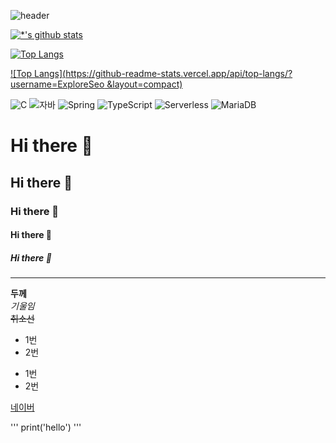 ![header](https://capsule-render.vercel.app/api?type=wave&color=auto&height=300&section=header&text=깃허브%20특강&fontSize=90)

[![*'s github stats](https://github-readme-stats.vercel.app/api?username=ExploreSeo)](https://github.com/ExploreSeo)


[![Top Langs](https://github-readme-stats.vercel.app/api/top-langs/?username=ExploreSeo)](https://github.com/ExploreSeo/github-readme-stats)

[![Top Langs](https://github-readme-stats.vercel.app/api/top-langs/?username=ExploreSeo &layout=compact)](https://github.com/ExploreSeo/github-readme-stats)


![C](https://img.shields.io/badge/-C-123456?style=flat-square&logo=C&logoColor=black)
![자바](https://img.shields.io/badge/-자바-007396?style=flat&logo=Java&logoColor=ffffff)
![Spring](https://img.shields.io/badge/-Spring-6DB33F?style=for-the-badge&logo=Spring&logoColor=white)
![TypeScript](https://img.shields.io/badge/-TypeScript-3178C6?style=flat-square&logo=TypeScript&logoColor=white)
![Serverless](https://img.shields.io/badge/-Serverless-FD5750?style=flat-square&logo=Serverless&logoColor=magenta)
![MariaDB](https://img.shields.io/badge/-MariaDB-1F305F?style=flat-square&logo=mariadb&logoColor=white)



# Hi there 👋
## Hi there 👋
### Hi there 👋
#### Hi there 👋
##### Hi there 👋
---
**두께**<br>
*기울임*<br>
~~취소선~~<br>


* 1번
* 2번
- 1번
- 2번

<!--링크-->
[네이버](https:naver.com)

'''
print('hello')
'''


